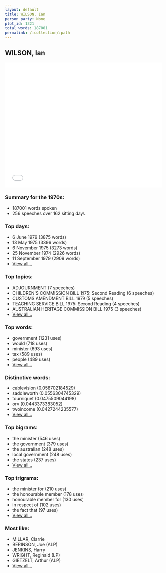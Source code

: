 ```yaml
---
layout: default
title: WILSON, Ian
person_party: None
plot_id: 1321
total_words: 187001
permalink: /:collection/:path
---
```


## WILSON, Ian

<iframe width="100%" height="400" frameborder="0" scrolling="no" src="//plot.ly/~wragge/1321.embed"></iframe>


### Summary for the 1970s:

* 187001 words spoken
* 256 speeches over 162 sitting days


### Top days:

* 6 June 1979 (3875 words)
* 13 May 1975 (3396 words)
* 6 November 1975 (3273 words)
* 25 November 1974 (2926 words)
* 11 September 1979 (2909 words)
* [View all...](days/)


### Top topics:

* ADJOURNMENT (7 speeches)
* CHILDREN'S COMMISSION BILL 1975: Second Reading (6 speeches)
* CUSTOMS AMENDMENT BILL 1979 (5 speeches)
* TEACHING SERVICE BILL 1975: Second Reading (4 speeches)
* AUSTRALIAN HERITAGE COMMISSION BILL 1975 (3 speeches)
* [View all...](topics/)


### Top words:

* government (1231 uses)
* would (718 uses)
* minister (693 uses)
* tax (589 uses)
* people (489 uses)
* [View all...](words/)


### Distinctive words:

* cablevision (0.058702184529)
* saddleworth (0.0556304745329)
* tourniquet (0.0475509044198)
* orv (0.0443373383052)
* twoincome (0.0427244235577)
* [View all...](sig_words/)


### Top bigrams:

* the minister (546 uses)
* the government (379 uses)
* the australian (248 uses)
* local government (248 uses)
* the states (237 uses)
* [View all...](bigrams/)


### Top trigrams:

* the minister for (210 uses)
* the honourable member (178 uses)
* honourable member for (130 uses)
* in respect of (102 uses)
* the fact that (97 uses)
* [View all...](trigrams/)


### Most like:

* MILLAR, Clarrie 
* BERINSON, Joe (ALP)
* JENKINS, Harry 
* WRIGHT, Reginald (LP)
* GIETZELT, Arthur (ALP)
* [View all...](similarities/)
